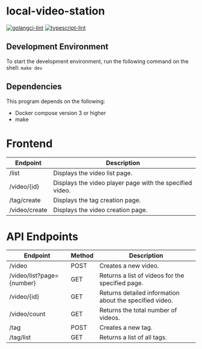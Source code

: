 # local-video-station

[![golangci-lint](https://github.com/Syu-fu/local-video-station/actions/workflows/golangci-lint.yml/badge.svg)](https://github.com/Syu-fu/local-video-station/actions/workflows/golangci-lint.yml)
[![typescript-lint](https://github.com/Syu-fu/local-video-station/actions/workflows/typescript-lint.yml/badge.svg)](https://github.com/Syu-fu/local-video-station/actions/workflows/typescript-lint.yml)

## Development Environment

To start the development environment, run the following command on the shell:
`make dev`

## Dependencies

This program depends on the following:

- Docker compose version 3 or higher
- make

# Frontend

| Endpoint      | Description                                              |
| ------------- | -------------------------------------------------------- |
| /list         | Displays the video list page.                            |
| /video/{id}   | Displays the video player page with the specified video. |
| /tag/create   | Displays the tag creation page.                          |
| /video/create | Displays the video creation page.                        |

# API Endpoints

| Endpoint                  | Method | Description                                             |
| ------------------------- | ------ | ------------------------------------------------------- |
| /video                    | POST   | Creates a new video.                                    |
| /video/list?page={number} | GET    | Returns a list of videos for the specified page.        |
| /video/{id}               | GET    | Returns detailed information about the specified video. |
| /video/count              | GET    | Returns the total number of videos.                     |
| /tag                      | POST   | Creates a new tag.                                      |
| /tag/list                 | GET    | Returns a list of all tags.                             |
